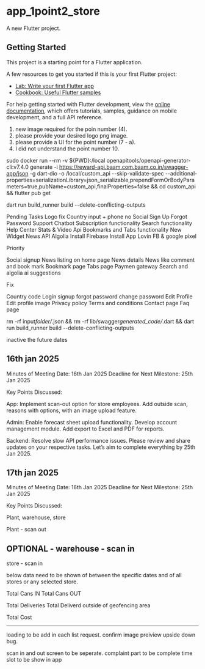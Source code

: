 # app_1point2_store

A new Flutter project.

## Getting Started

This project is a starting point for a Flutter application.

A few resources to get you started if this is your first Flutter project:

- [Lab: Write your first Flutter app](https://docs.flutter.dev/get-started/codelab)
- [Cookbook: Useful Flutter samples](https://docs.flutter.dev/cookbook)

For help getting started with Flutter development, view the
[online documentation](https://docs.flutter.dev/), which offers tutorials,
samples, guidance on mobile development, and a full API reference.

1. new image required for the poin number (4).
2. please provide your desired logo png image.
3. please provide a UI for the point number (7 - a).
4. I did not understand the point number 10.

sudo docker run --rm -v ${PWD}:/local openapitools/openapi-generator-cli:v7.4.0 generate -i https://reward-api.baam.com.baam.co.in/swagger-app/json -g dart-dio -o /local/custom_api --skip-validate-spec --additional-properties=serializationLibrary=json_serializable,prependFormOrBodyParameters=true,pubName=custom_api,finalProperties=false && cd custom_api && flutter pub get

dart run build_runner build --delete-conflicting-outputs

Pending Tasks
Logo fix
Country input + phone no
Social Sign Up
Forgot Password
Support Chatbot
Subscription functionality
Search functionality
Help Center
Stats & Video Api
Bookmarks and Tabs functionality
New Widget
News API
Algolia
Install Firebase
Install App Lovin
FB & google pixel

Priority

Social signup
News listing on home page
News details
News like comment and book mark
Bookmark page
Tabs page
Paymen gateway
Search and algolia ai suggestions

Fix

Country code
Login signup forgot password change password
Edit Profile
Edit profile image
Privacy policy
Terms and conditions
Contact page
Faq page

rm -rf input*folder/*.json && rm -rf lib/swagger*generated_code/*.dart && dart run build_runner build --delete-conflicting-outputs

inactive the future dates

## 16th jan 2025

Minutes of Meeting
Date: 16th Jan 2025
Deadline for Next Milestone: 25th Jan 2025

Key Points Discussed:

App:
Implement scan-out option for store employees.
Add outside scan, reasons with options, with an image upload feature.

Admin:
Enable forecast sheet upload functionality.
Develop account management module.
Add export to Excel and PDF for reports.

Backend:
Resolve slow API performance issues.
Please review and share updates on your respective tasks. Let’s aim to complete everything by 25th Jan 2025.

## 17th jan 2025

Minutes of Meeting
Date: 16th Jan 2025
Deadline for Next Milestone: 25th Jan 2025

Key Points Discussed:

Plant, warehouse, store

Plant - scan out

## OPTIONAL - warehouse - scan in

store - scan in

below data need to be shown of between the specific dates and of all stores or any selected store.

Total Cans IN
Total Cans OUT

Total Deliveries
Total Deliverd outside of geofencing area

Total Cost

---

loading to be add in each list request.
confirm image preiview upside down bug.

scan in and out screen to be seperate.
complaint part to be complete
time slot to be show in app
